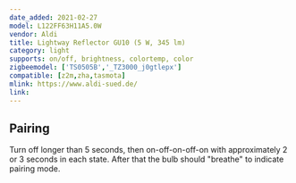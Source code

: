 ```yaml
---
date_added: 2021-02-27
model: L122FF63H11A5.0W 
vendor: Aldi
title: Lightway Reflector GU10 (5 W, 345 lm)
category: light
supports: on/off, brightness, colortemp, color
zigbeemodel: ['TS0505B','_TZ3000_j0gtlepx']
compatible: [z2m,zha,tasmota]
mlink: https://www.aldi-sued.de/
link: 
---
```


## Pairing
Turn off longer than 5 seconds, then on-off-on-off-on with approximately 2 or 3 seconds in each state. After that the bulb should "breathe" to indicate pairing mode.